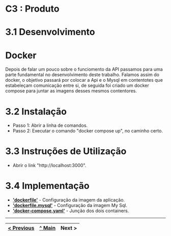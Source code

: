 # C3 : Produto

# 3.1 Desenvolvimento

# Docker
Depois de falar um pouco sobre o funciomento da API passamos para uma parte fundamental no desenvolvimento deste trabalho. Falamos assim do docker, o objetivo passará por colocar a Api e o Mysql em contentotes que estabeleçam comunicação entre si, de seguida foi criado um docker compose para juntar as imagens desses mesmos contentores.



# 3.2 Instalação

* Passo 1: Abrir a linha de comandos.
* Passo 2: Executar o comando "docker compose up", no caminho certo.

# 3.3 Instruções de Utilização

* Abrir o link "http://localhost:3000".

# 3.4 Implementação


* **['dockerfile'](../api/Dockerfile)** - Configuração da imagem da aplicação.
* **['dockerfile.mysql'](../api/DockerfileSQL)** - Configuração da imagem My Sql.
* **['docker-compose.yaml'](../compose.yaml)** - Junção dos dois containers.

---
[< Previous](c2.md) | [^ Main](../../../) | Next >
:--- | :---: | ---: